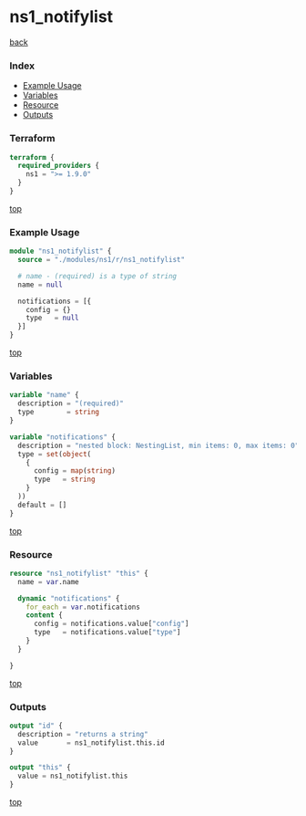 # ns1_notifylist

[back](../ns1.md)

### Index

- [Example Usage](#example-usage)
- [Variables](#variables)
- [Resource](#resource)
- [Outputs](#outputs)

### Terraform

```terraform
terraform {
  required_providers {
    ns1 = ">= 1.9.0"
  }
}
```

[top](#index)

### Example Usage

```terraform
module "ns1_notifylist" {
  source = "./modules/ns1/r/ns1_notifylist"

  # name - (required) is a type of string
  name = null

  notifications = [{
    config = {}
    type   = null
  }]
}
```

[top](#index)

### Variables

```terraform
variable "name" {
  description = "(required)"
  type        = string
}

variable "notifications" {
  description = "nested block: NestingList, min items: 0, max items: 0"
  type = set(object(
    {
      config = map(string)
      type   = string
    }
  ))
  default = []
}
```

[top](#index)

### Resource

```terraform
resource "ns1_notifylist" "this" {
  name = var.name

  dynamic "notifications" {
    for_each = var.notifications
    content {
      config = notifications.value["config"]
      type   = notifications.value["type"]
    }
  }

}
```

[top](#index)

### Outputs

```terraform
output "id" {
  description = "returns a string"
  value       = ns1_notifylist.this.id
}

output "this" {
  value = ns1_notifylist.this
}
```

[top](#index)
